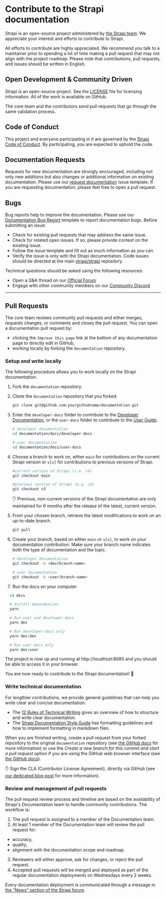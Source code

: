 # Contribute to the Strapi documentation

Strapi is an open-source project administered by [the Strapi team](https://strapi.io/company). We appreciate your interest and efforts to contribute to Strapi.

All efforts to contribute are highly appreciated. We recommend you talk to a maintainer prior to spending a lot of time making a pull request that may not align with the project roadmap. Please note that contributions, pull requests, and issues should be written in English.

## Open Development & Community Driven

Strapi is an open-source project. See the [LICENSE](https://github.com/strapi/documentation/blob/main/LICENSE) file for licensing information. All of the work is available on GitHub.

The core team and the contributors send pull requests that go through the same validation process.

## Code of Conduct

This project and everyone participating in it are governed by the [Strapi Code of Conduct](CODE_OF_CONDUCT.md). By participating, you are expected to uphold the code.

## Documentation Requests

Requests for new documentation are strongly encouraged, including not only new additions but also changes or additional information on existing documentation. Please use our [request documentation](https://github.com/strapi/documentation/issues/new?template=DOC_REQUEST.md&title%5B%5D=REQUEST) issue template. If you are requesting documentation, please feel free to open a pull request.

## Bugs

Bug reports help to improve the documentation. Please use our [Documentation Bug Report](https://github.com/strapi/documentation/issues/new?template=BUG_REPORT.yml) template to report documentation bugs. Before submitting an issue:

- Check for existing pull requests that may address the same issue.
- Check for related open issues. If so, please provide context on the existing issue.
- Follow the issue template and fill out as much information as you can.
- Verify the issue is only with the Strapi documentation. Code issues should be directed at the main [strapi/strapi](https://github.com/strapi/strapi) repository.
  
Technical questions should be asked using the following resources:

- Open a Q&A thread on our [Official Forum](https://forum.strapi.io)
- Engage with other community members on our [Community Discord](https://discord.strapi.io)

---

## Pull Requests

The core team reviews community pull requests and either merges, requests changes, or comments and closes the pull request. You can open a documentation pull request by:

- clicking the `Improve this page` link at the bottom of any documentation page to directly edit in GitHub,
- working locally by forking the `documentation` repository.

### Setup and write locally

The following procedure allows you to work locally on the Strapi documentation.

1. Fork the `documentation` repository.
2. Clone the `documentation` repository that you forked.
    
    ```bash
    git clone git@github.com:yourgithubname/documentation.git
    ```
    
3. Enter the `developer-docs` folder to contribute to the [Developer Documentation](https://strapi.io/documentation/developer-docs/latest/getting-started/introduction.html), or the `user-docs` folder to contribute to the [User Guide](https://strapi.io/documentation/user-docs/latest/getting-started/introduction.html).
    
    ```bash
    # developer documentation
    cd documentation/docs/developer-docs
    
    # user documentation
    cd documentation/docs/user-docs
    ```
    
4. Choose a branch to work on, either `main` for contributions on the current Strapi version or `v[x]` for contributions to previous versions of Strapi.
    
    ```bash
    #current version of Strapi (i.e. v4)
    git checkout main
    
    #previous version of Strapi (e.g. v3)
    git checkout v3
    ```
    
    <aside>
    ✋ Previous, non-current versions of the Strapi documentation are only maintained for 6 months after the release of the latest, current version.
    
    </aside>
    
5. From your chosen branch, retrieve the latest modifications to work on an up-to-date branch.
    
    ```bash
    git pull
    ```
    
6. Create your branch, based on either `main` or `v[x]`, to work on your documentation contribution. Make sure your branch name indicates both the type of documentation and the topic.
    
    ```bash
    # developer documentation
    git checkout -b <dev/branch-name>
    
    # user documentation
    git checkout -b <user/branch-name>
    
    ```

7. Run the docs on your computer

  ```bash
    cd docs

    # Install dependencies
    yarn

    # Run user and developer-docs
    yarn dev

    # Run developer-docs only
    yarn dev:dev

    # Run user-docs only
    yarn dev:user

  ```

  The project is now up and running at http://localhost:8080 and you should be able to access it in your browser.

You are now ready to contribute to the Strapi documentation! 🚀

### Write technical documentation

For lengthier contributions, we provide general guidelines that can help you write clear and concise documentation:

- The [12 Rules of Technical Writing](https://handbook.strapi.io/user-success-manual/12-rules-of-technical-writing) gives an overview of how to structure and write clear documentation.
- The [Strapi Documentation Style Guide](https://handbook.strapi.io/user-success-manual/strapi-documentation-style-guide) has formatting guidelines and how to implement formatting in markdown files.

When you are finished writing, create a pull request from your forked repository to the original `documentation` repository (see [the GitHub docs](https://docs.github.com/en/github/collaborating-with-pull-requests/proposing-changes-to-your-work-with-pull-requests/creating-a-pull-request-from-a-fork) for more information) or use the _Create a new branch for this commit and start a pull request_ option if you are using the GitHub web browser interface (see [the GitHub docs](https://docs.github.com/en/pull-requests/collaborating-with-pull-requests/proposing-changes-to-your-work-with-pull-requests/creating-a-pull-request)).

✋ Sign the CLA (Contributor License Agreement), directly via GitHub (see [our dedicated blog post](https://strapi.io/blog/switching-from-dco-to-cla) for more information).

### Review and management of pull requests

The pull request review process and timeline are based on the availability of Strapi's Documentation team to handle community contributions. The workflow is:

1. The pull request is assigned to a member of the Documentation team.
2. At least 1 member of the Documentation team will review the pull request for:

- accuracy,
- quality,
- alignment with the documentation scope and roadmap.

3. Reviewers will either approve, ask for changes, or reject the pull request.
4. Accepted pull requests will be merged and deployed as part of the regular documentation deployments on Wednesdays every 2 weeks.

Every documentation deployment is communicated through a message in [the "News" section of the Strapi forum](https://forum.strapi.io/c/news/5).
